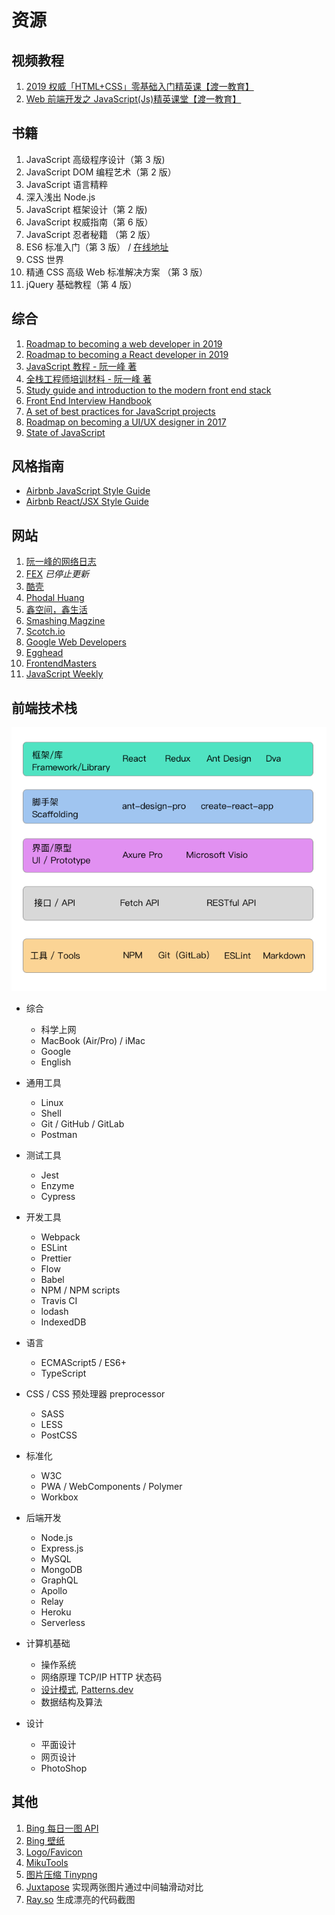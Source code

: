 # 资源

## 视频教程

1. [2019 权威「HTML+CSS」零基础入门精英课【渡一教育】](https://ke.qq.com/course/231570?taid=2955805083273362)
2. [Web 前端开发之 JavaScript(Js)精英课堂【渡一教育】](https://ke.qq.com/course/231577?taid=2841395744442521)

## 书籍

1. JavaScript 高级程序设计（第 3 版)
2. JavaScript DOM 编程艺术（第 2 版）
3. JavaScript 语言精粹
4. 深入浅出 Node.js
5. JavaScript 框架设计（第 2 版)
6. JavaScript 权威指南（第 6 版）
7. JavaScript 忍者秘籍 （第 2 版）
8. ES6 标准入门（第 3 版） / [在线地址](http://es6.ruanyifeng.com/)
9. CSS 世界
10. 精通 CSS 高级 Web 标准解决方案 （第 3 版）
11. jQuery 基础教程（第 4 版）

## 综合

1. [Roadmap to becoming a web developer in 2019](https://github.com/kamranahmedse/developer-roadmap)
2. [Roadmap to becoming a React developer in 2019](https://github.com/adam-golab/react-developer-roadmap)
3. [JavaScript 教程 - 阮一峰 著](https://wangdoc.com/javascript/index.html)
4. [全栈工程师培训材料 - 阮一峰 著](https://github.com/ruanyf/jstraining)
5. [Study guide and introduction to the modern front end stack](https://github.com/grab/front-end-guide)
6. [Front End Interview Handbook](https://github.com/yangshun/front-end-interview-handbook)
7. [A set of best practices for JavaScript projects](https://github.com/elsewhencode/project-guidelines)
8. [Roadmap on becoming a UI/UX designer in 2017](https://github.com/togiberlin/ui-ux-designer-roadmap)
9. [State of JavaScript](https://2019.stateofjs.com/)

## 风格指南

- [Airbnb JavaScript Style Guide](https://github.com/airbnb/javascript)
- [Airbnb React/JSX Style Guide](https://github.com/airbnb/javascript/tree/master/react)

## 网站

1. [阮一峰的网络日志](http://www.ruanyifeng.com/blog/)
2. [FEX](https://fex.baidu.com/) _已停止更新_
3. [酷壳](https://coolshell.cn/)
4. [Phodal Huang](https://www.phodal.com/)
5. [鑫空间，鑫生活](https://www.zhangxinxu.com/)
6. [Smashing Magzine](https://www.smashingmagazine.com/)
7. [Scotch.io](https://scotch.io/)
8. [Google Web Developers](https://developers.google.com/web/)
9. [Egghead](https://egghead.io/)
10. [FrontendMasters](https://frontendmasters.com/)
11. [JavaScript Weekly](https://javascriptweekly.com/)

## 前端技术栈

![](images/frontend_stack.png)

- 综合

  - 科学上网
  - MacBook (Air/Pro) / iMac
  - Google
  - English

- 通用工具

  - Linux
  - Shell
  - Git / GitHub / GitLab
  - Postman

- 测试工具

  - Jest
  - Enzyme
  - Cypress

- 开发工具

  - Webpack
  - ESLint
  - Prettier
  - Flow
  - Babel
  - NPM / NPM scripts
  - Travis CI
  - lodash
  - IndexedDB

- 语言

  - ECMAScript5 / ES6+
  - TypeScript

- CSS / CSS 预处理器 preprocessor

  - SASS
  - LESS
  - PostCSS

- 标准化

  - W3C
  - PWA / WebComponents / Polymer
  - Workbox

- 后端开发

  - Node.js
  - Express.js
  - MySQL
  - MongoDB
  - GraphQL
  - Apollo
  - Relay
  - Heroku
  - Serverless

- 计算机基础

  - 操作系统
  - 网络原理 TCP/IP HTTP 状态码
  - [设计模式](https://refactoringguru.cn/design-patterns), [Patterns.dev](https://www.patterns.dev/)
  - 数据结构及算法

- 设计

  - 平面设计
  - 网页设计
  - PhotoShop

## 其他

1. [Bing 每日一图 API](http://guolin.tech/api/bing_pic)
2. [Bing 壁纸](https://bing.wdbyte.com/)
3. [Logo/Favicon](https://www.logosc.cn/logo/)
4. [MikuTools](https://tools.miku.ac/)
5. [图片压缩 Tinypng](https://tinypng.com/)
6. [Juxtapose](https://juxtapose.knightlab.com/) 实现两张图片通过中间轴滑动对比
7. [Ray.so](https://ray.so/) 生成漂亮的代码截图
